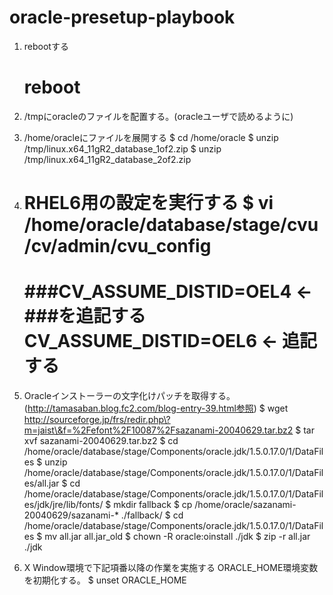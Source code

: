 # oracle-presetup-playbook

1. rebootする
   # reboot

2. /tmpにoracleのファイルを配置する。(oracleユーザで読めるように)

3. /home/oracleにファイルを展開する
   $ cd /home/oracle
   $ unzip /tmp/linux.x64_11gR2_database_1of2.zip
   $ unzip /tmp/linux.x64_11gR2_database_2of2.zip

4. RHEL6用の設定を実行する
   $ vi /home/oracle/database/stage/cvu/cv/admin/cvu_config
   ============================================================
   ###CV_ASSUME_DISTID=OEL4 <- ###を追記する
   CV_ASSUME_DISTID=OEL6 <- 追記する
   ============================================================

5. Oracleインストーラーの文字化けパッチを取得する。
   (http://tamasaban.blog.fc2.com/blog-entry-39.html参照)
   $ wget http://sourceforge.jp/frs/redir.php\?m=jaist\&f=%2Fefont%2F10087%2Fsazanami-20040629.tar.bz2
   $ tar xvf sazanami-20040629.tar.bz2
   $ cd /home/oracle/database/stage/Components/oracle.jdk/1.5.0.17.0/1/DataFiles
   $ unzip /home/oracle/database/stage/Components/oracle.jdk/1.5.0.17.0/1/DataFiles/all.jar
   $ cd /home/oracle/database/stage/Components/oracle.jdk/1.5.0.17.0/1/DataFiles/jdk/jre/lib/fonts/
   $ mkdir fallback
   $ cp /home/oracle/sazanami-20040629/sazanami-* ./fallback/
   $ cd /home/oracle/database/stage/Components/oracle.jdk/1.5.0.17.0/1/DataFiles
   $ mv all.jar all.jar_old
   $ chown -R oracle:oinstall ./jdk
   $ zip -r all.jar ./jdk

6. X Window環境で下記項番以降の作業を実施する
   ORACLE_HOME環境変数を初期化する。
   $ unset ORACLE_HOME
